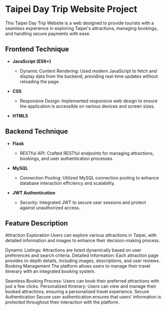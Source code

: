 # Taipei Day Trip Website Project

This Taipei Day Trip Website is a web designed to provide tourists with a seamless experience in exploring Taipei's attractions, managing bookings, and handling secure payments with ease. 

## Frontend Technique

- **JavaScript (ES6+)**
  - Dynamic Content Rendering: Used modern JavaScript to fetch and display data from the backend, providing real-time updates without reloading the page.

- **CSS**
  - Responsive Design: Implemented responsive web design to ensure the application is accessible on various devices and screen sizes.

- **HTML5**

## Backend Technique

- **Flask**
  - RESTful API: Crafted RESTful endpoints for managing attractions, bookings, and user authentication processes.

- **MySQL**
  - Connection Pooling: Utilized MySQL connection pooling to enhance database interaction efficiency and scalability.

- **JWT Authentication**
  - Security: Integrated JWT to secure user sessions and protect against unauthorized access.

## Feature Description
Attraction Exploration
Users can explore various attractions in Taipei, with detailed information and images to enhance their decision-making process.

Dynamic Listings: Attractions are listed dynamically based on user preferences and search criteria.
Detailed Information: Each attraction page provides in-depth details, including images, descriptions, and user reviews.
Booking Management
The platform allows users to manage their travel itinerary with an integrated booking system.

Seamless Booking Process: Users can book their preferred attractions with just a few clicks.
Personalized Itinerary: Users can view and manage their booked attractions, ensuring a personalized travel experience.
Secure Authentication
Secure user authentication ensures that users' information is protected throughout their interaction with the platform.
